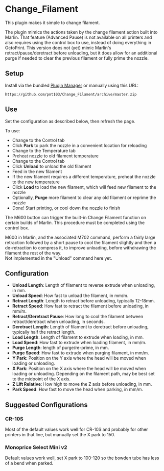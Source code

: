 # Change_Filament

This plugin makes it simple to change filament.

The plugin mimics the actions taken by the change filament action built into
Marlin. That feature (Advanced Pause) is not available on all printers and also
requires using the control box to use, instead of doing everything in OctoPrint.
This version does not (yet) mimic Marlin's retract/pause/deretract before unloading,
but it does allow for an additional purge if needed to clear the previous filament
or fully prime the nozzle.

## Setup

Install via the bundled [Plugin Manager](https://github.com/foosel/OctoPrint/wiki/Plugin:-Plugin-Manager)
or manually using this URL:

    https://github.com/pnt103/Change_Filament/archive/master.zip

## Use

Set the configuration as described below, then refresh the page.

To use:

* Change to the Control tab
* Click **Park** to park the nozzle in a convenient location for reloading
* Change to the Temperature tab
* Preheat nozzle to old filament temperature
* Change to the Control tab
* Click **Unload** to unload the old filament
* Feed in the new filament
* If the new filament requires a different temperature, preheat the nozzle to the new temperature
* Click **Load** to load the new filament, which will feed new filament to the nozzle
* Optionally, **Purge** more filament to clear any old filament or reprime the nozzle
* Done! Start printing, or cool down the nozzle to finish

The M600 button can trigger the built-in Change Filament function on certain builds of Marlin. This procedure must be completed using the control box.

M600 in Marlin, and the associated M702 command, perform a fairly large retraction
followed by a short pause to cool the filament slightly and then a de-retraction to compress it,
to improve unloading, before withdrawing the filament the rest of the way.  
Not implemented in the "Unload" command here yet.

## Configuration

* **Unload Length**: Length of filament to reverse extrude when unloading, in mm.
* **Unload Speed**: How fast to unload the filament, in mm/m.
* **Retract Length**: Length to retract before unloading, typically 12-18mm.
* **Retract Speed**: How fast to retract the filament before unloading, in mm/m.
* **Retract/Deretract Pause**: How long to cool the filament between retract/deretract when unloading, in seconds.
* **Deretract Length**: Length of filament to deretract before unloading, typically half the retract length.
* **Load Length**: Length of filament to extrude when loading, in mm.
* **Load Speed**: How fast to extrude when loading filament, in mm/m.
* **Purge Length**: length of purge/re-prime, in mm.
* **Purge Speed**: How fast to extrude when purging filament, in mm/m.
* **Y Park**: Position on the Y axis where the head will be moved when loading or unloading.
* **X Park**: Position on the X axis where the head will be moved when loading or unloading. Depending on the filament path, may be best set to the midpoint of the X axis.
* **Z Lift Relative**: How high to move the Z axis before unloading, in mm.
* **Park Speed**: How fast to move the head when parking, in mm/m.

## Suggested Configurations

### CR-10S

Most of the default values work well for CR-10S and probably for other printers in that line, but manually set the X park to 150.

### Monoprice Select Mini v2

Default values work well, set X park to 100-120 so the bowden tube has less of a bend when parked.
